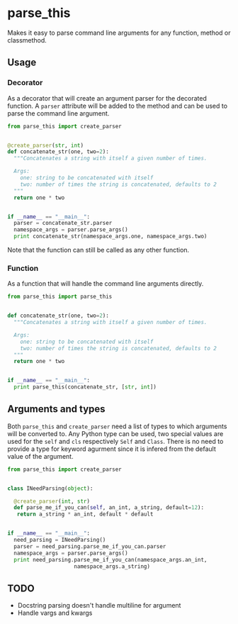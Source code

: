 parse_this
==========

Makes it easy to parse command line arguments for any function, method or classmethod.

Usage
-----

### Decorator
As a decorator that will create an argument parser for the decorated function.
A `parser` attribute will be added to the method and can be used to parse the
command line argument.

```python
from parse_this import create_parser


@create_parser(str, int)
def concatenate_str(one, two=2):
  """Concatenates a string with itself a given number of times.

  Args:
    one: string to be concatenated with itself
    two: number of times the string is concatenated, defaults to 2
  """
  return one * two


if __name__ == "__main__":
  parser = concatenate_str.parser
  namespace_args = parser.parse_args()
  print concatenate_str(namespace_args.one, namespace_args.two)
```

Note that the function can still be called as any other function.

### Function
As a function that will handle the command line arguments directly.

```python
from parse_this import parse_this


def concatenate_str(one, two=2):
  """Concatenates a string with itself a given number of times.

  Args:
    one: string to be concatenated with itself
    two: number of times the string is concatenated, defaults to 2
  """
  return one * two


if __name__ == "__main__":
  print parse_this(concatenate_str, [str, int])
```

Arguments and types
-------------------

Both `parse_this` and `create_parser` need a list of types to which
arguments will be converted to. Any Python type can be used, two
special values are used for the `self` and `cls` respectively `Self`
and `Class`. There is no need to provide a type for keyword agurment
since it is infered from the default value of the argument.

```python
from parse_this import create_parser


class INeedParsing(object):

  @create_parser(int, str)
  def parse_me_if_you_can(self, an_int, a_string, default=12):
   return a_string * an_int, default * default


if __name__ == "__main__":
  need_parsing = INeedParsing()
  parser = need_parsing.parse_me_if_you_can.parser
  namespace_args = parser.parse_args()
  print need_parsing.parse_me_if_you_can(namespace_args.an_int,
					 namespace_args.a_string)
```


TODO
----
 * Docstring parsing doesn't handle multiline for argument
 * Handle vargs and kwargs



